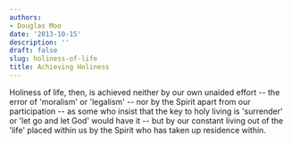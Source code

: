 ```yaml
---
authors:
- Douglas Moo
date: '2013-10-15'
description: ''
draft: false
slug: holiness-of-life
title: Achieving Holiness
---
```

Holiness of life, then, is achieved neither by our own unaided effort -- the error of 'moralism' or 'legalism' -- nor by the Spirit apart from our participation -- as some who insist that the key to holy living is 'surrender' or 'let go and let God' would have it -- but by our constant living out of the 'life' placed within us by the Spirit who has taken up residence within.



